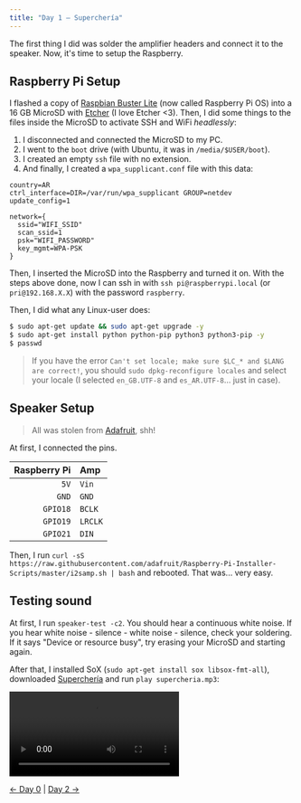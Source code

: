 ```yaml
---
title: "Day 1 — Superchería"
---
```


The first thing I did was solder the amplifier headers and connect it to the speaker. Now, it's time to setup the Raspberry.

## Raspberry Pi Setup

I flashed a copy of [Raspbian Buster Lite](https://www.raspberrypi.org/downloads/raspberry-pi-os/) (now called Raspberry Pi OS) into a 16 GB MicroSD with [Etcher](https://www.balena.io/etcher/) (I love Etcher <3). Then, I did some things to the files inside the MicroSD to activate SSH and WiFi *headlessly*:

1. I disconnected and connected the MicroSD to my PC.
2. I went to the `boot` drive (with Ubuntu, it was in `/media/$USER/boot`).
3. I created an empty `ssh` file with no extension.
4. And finally, I created a `wpa_supplicant.conf` file with this data:
```
country=AR
ctrl_interface=DIR=/var/run/wpa_supplicant GROUP=netdev
update_config=1

network={
  ssid="WIFI_SSID"
  scan_ssid=1
  psk="WIFI_PASSWORD"
  key_mgmt=WPA-PSK
}
```

Then, I inserted the MicroSD into the Raspberry and turned it on. With the steps above done, now I can ssh in with `ssh pi@raspberrypi.local` (or `pri@192.168.X.X`) with the password `raspberry`.

Then, I did what any Linux-user does:
```bash
$ sudo apt-get update && sudo apt-get upgrade -y
$ sudo apt-get install python python-pip python3 python3-pip -y
$ passwd
```

> If you have the error `Can't set locale; make sure $LC_* and $LANG are correct!`, you should `sudo dpkg-reconfigure locales` and select your locale (I selected `en_GB.UTF-8` and `es_AR.UTF-8`... just in case).

## Speaker Setup

> All was stolen from [Adafruit](https://learn.adafruit.com/adafruit-max98357-i2s-class-d-mono-amp/overview), shh!

At first, I connected the pins.

| Raspberry Pi | Amp     |
| -----------: | :------ |
|         `5V` | `Vin`   |
|        `GND` | `GND`   |
|     `GPIO18` | `BCLK`  |
|     `GPIO19` | `LRCLK` |
|     `GPIO21` | `DIN`   |

Then, I run `curl -sS https://raw.githubusercontent.com/adafruit/Raspberry-Pi-Installer-Scripts/master/i2samp.sh | bash` and rebooted. That was... very easy.

## Testing sound

At first, I run `speaker-test -c2`. You should hear a continuous white noise. If you hear white noise - silence - white noise - silence, check your soldering. If it says "Device or resource busy", try erasing your MicroSD and starting again.

After that, I installed SoX (`sudo apt-get install sox libsox-fmt-all`), downloaded [Superchería](https://www.youtube.com/watch?v=bA3ePHU00KY) and run `play supercheria.mp3`:

![@direct This one's for Vitale for helping me with the Amp](/images/docs/the-cloc/supercheria.mp4)

[&larr; Day 0](/docs/the-cloc/day-0) | [Day 2 &rarr;](/docs/the-cloc/day-2)